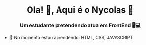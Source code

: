 <h1 align="center"> Ola! 👋, Aqui é o Nycolas 🙂</h1>
<h3 align="center">Um estudante pretendendo atua em FrontEnd 🖥💻</h3>



- 🌱 No momento estou aprendendo: HTML, CSS, JAVASCRIPT
